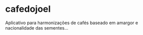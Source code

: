 # cafedojoel
Aplicativo para harmonizações de cafés baseado em amargor e nacionalidade das sementes...
